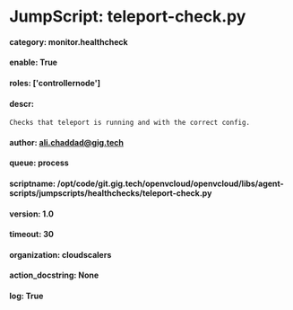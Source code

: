 
# JumpScript: teleport-check.py
        
#### category: monitor.healthcheck
#### enable: True
#### roles: ['controllernode']
#### descr: 
```
Checks that teleport is running and with the correct config.

```
#### author: ali.chaddad@gig.tech
#### queue: process
#### scriptname: /opt/code/git.gig.tech/openvcloud/openvcloud/libs/agent-scripts/jumpscripts/healthchecks/teleport-check.py
#### version: 1.0
#### timeout: 30
#### organization: cloudscalers
#### action_docstring: None
#### log: True